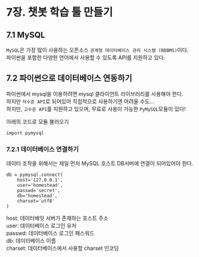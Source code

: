 # 7장. 챗봇 학습 툴 만들기

## 7.1 MySQL
`MySQL`은 가장 많이 사용하는 오픈소스 `관계형 데이터베이스 관리 시스템 (RDBMS)`이다.  
파이썬을 포함한 다양한 언어에서 사용할 수 있도록 API를 지원하고 있다.  

## 7.2 파이썬으로 데이터베이스 연동하기
파이썬에서 mysql을 이용하려면 mysql 클라이언트 라이브러리를 사용해야 한다.  
하지만 `저수준 API`로 되어있어 직접적으로 사용하기엔 어려울 수도...  
하지만, `고수준 API`를 지원하고 있으며, 무료로 사용이 가능한 `PyMySQL`모듈이 있다!  

아래의 코드로 모듈 불러오기  
```
import pymysql
```  

### 7.2.1 데이터베이스 연결하기
데이터 조작을 위해서는 제일 먼저 MySQL 호스트 DB서버에 연결이 되어있어야 한다.  
```
db = pymysql.connect(
    host='127.0.0.1', 
    user='homestead', 
    passwd='secret', 
    db='homestead', 
    charset='utf8'
)
```  
host: 데이터베잇 서버가 존재하는 호스트 주소  
user: 데이터베이스 로그인 유저  
passwd: 데이터베이스 로그인 패스워드  
db: 데이터베이스 이름  
charset: 데이터베이스에서 사용할 charset 인코딩  

